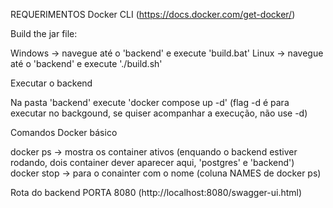 REQUERIMENTOS
  Docker CLI (https://docs.docker.com/get-docker/)


Build the jar file:

Windows -> navegue até o 'backend' e execute 'build.bat'
Linux   -> navegue até o 'backend' e execute './build.sh'



Executar o backend

Na pasta 'backend' execute 'docker compose up -d' (flag -d é para executar no backgound, se quiser acompanhar a execução, não use -d)


Comandos Docker básico

docker ps -> mostra os container ativos (enquando o backend estiver rodando, dois container dever aparecer aqui, 'postgres' e 'backend')
docker stop <nome> -> para o conainter com o nome <name> (coluna NAMES de docker ps)
  
Rota do backend
  PORTA 8080 (http://localhost:8080/swagger-ui.html)
